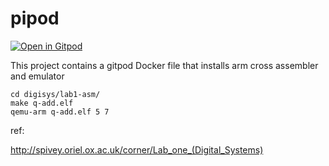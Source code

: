 # pipod

[![Open in Gitpod](https://gitpod.io/button/open-in-gitpod.svg)](https://gitpod.io/#https://github.com/tailuge/pipod)

This project contains a gitpod Docker file that installs arm cross assembler and emulator

```
cd digisys/lab1-asm/
make q-add.elf
qemu-arm q-add.elf 5 7
```

ref:

http://spivey.oriel.ox.ac.uk/corner/Lab_one_(Digital_Systems)